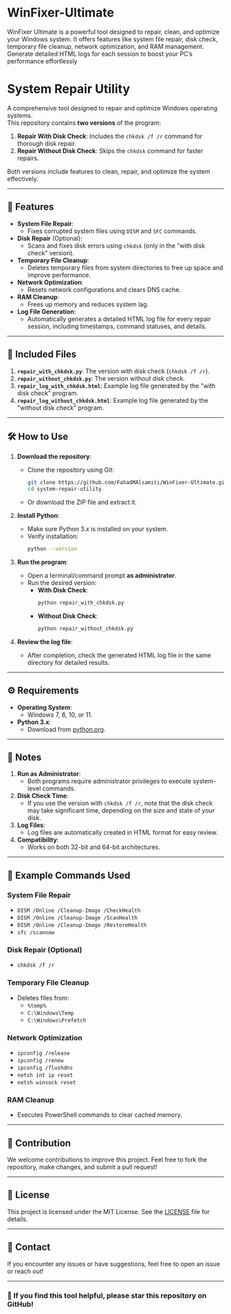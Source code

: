 # WinFixer-Ultimate
WinFixer Ultimate is a powerful tool designed to repair, clean, and optimize your Windows system. It offers features like system file repair, disk check, temporary file cleanup, network optimization, and RAM management. Generate detailed HTML logs for each session to boost your PC’s performance effortlessly

# System Repair Utility

A comprehensive tool designed to repair and optimize Windows operating systems.  
This repository contains **two versions** of the program:
1. **Repair With Disk Check**: Includes the `chkdsk /f /r` command for thorough disk repair.
2. **Repair Without Disk Check**: Skips the `chkdsk` command for faster repairs.

Both versions include features to clean, repair, and optimize the system effectively.

---

## 🚀 Features
- **System File Repair**:
  - Fixes corrupted system files using `DISM` and `SFC` commands.
- **Disk Repair** (Optional):
  - Scans and fixes disk errors using `chkdsk` (only in the "with disk check" version).
- **Temporary File Cleanup**:
  - Deletes temporary files from system directories to free up space and improve performance.
- **Network Optimization**:
  - Resets network configurations and clears DNS cache.
- **RAM Cleanup**:
  - Frees up memory and reduces system lag.
- **Log File Generation**:
  - Automatically generates a detailed HTML log file for every repair session, including timestamps, command statuses, and details.

---

## 📂 Included Files
1. **`repair_with_chkdsk.py`**: The version with disk check (`chkdsk /f /r`).
2. **`repair_without_chkdsk.py`**: The version without disk check.
3. **`repair_log_with_chkdsk.html`**: Example log file generated by the "with disk check" program.
4. **`repair_log_without_chkdsk.html`**: Example log file generated by the "without disk check" program.

---

## 🛠️ How to Use
1. **Download the repository**:
   - Clone the repository using Git:
     ```bash
     git clone https://github.com/FahadMAlsamiti/WinFixer-Ultimate.git
     cd system-repair-utility
     ```
   - Or download the ZIP file and extract it.

2. **Install Python**:
   - Make sure Python 3.x is installed on your system.
   - Verify installation:
     ```bash
     python --version
     ```

3. **Run the program**:
   - Open a terminal/command prompt **as administrator**.
   - Run the desired version:
     - **With Disk Check**:
       ```bash
       python repair_with_chkdsk.py
       ```
     - **Without Disk Check**:
       ```bash
       python repair_without_chkdsk.py
       ```

4. **Review the log file**:
   - After completion, check the generated HTML log file in the same directory for detailed results.

---

## ⚙️ Requirements
- **Operating System**:
  - Windows 7, 8, 10, or 11.
- **Python 3.x**:
  - Download from [python.org](https://www.python.org/).

---

## 🔔 Notes
1. **Run as Administrator**:
   - Both programs require administrator privileges to execute system-level commands.
2. **Disk Check Time**:
   - If you use the version with `chkdsk /f /r`, note that the disk check may take significant time, depending on the size and state of your disk.
3. **Log Files**:
   - Log files are automatically created in HTML format for easy review.
4. **Compatibility**:
   - Works on both 32-bit and 64-bit architectures.

---

## 📝 Example Commands Used
### System File Repair
- `DISM /Online /Cleanup-Image /CheckHealth`
- `DISM /Online /Cleanup-Image /ScanHealth`
- `DISM /Online /Cleanup-Image /RestoreHealth`
- `sfc /scannow`

### Disk Repair (Optional)
- `chkdsk /f /r`

### Temporary File Cleanup
- Deletes files from:
  - `%temp%`
  - `C:\Windows\Temp`
  - `C:\Windows\Prefetch`

### Network Optimization
- `ipconfig /release`
- `ipconfig /renew`
- `ipconfig /flushdns`
- `netsh int ip reset`
- `netsh winsock reset`

### RAM Cleanup
- Executes PowerShell commands to clear cached memory.

---

## 🤝 Contribution
We welcome contributions to improve this project. Feel free to fork the repository, make changes, and submit a pull request!

---

## 📜 License
This project is licensed under the MIT License. See the [LICENSE](LICENSE) file for details.

---

## 📧 Contact
If you encounter any issues or have suggestions, feel free to open an issue or reach out!

---

### 🌟 If you find this tool helpful, please star this repository on GitHub!
